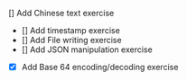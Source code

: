 [] Add Chinese text exercise

- [] Add timestamp exercise
- [] Add File writing exercise
- [] Add JSON manipulation exercise
- [x] Add Base 64 encoding/decoding exercise
